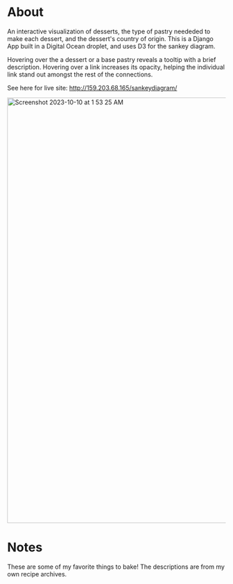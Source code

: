 # About

An interactive visualization of desserts, the type of pastry neededed to make each dessert, and the dessert's country of origin. This is a Django App built in a Digital Ocean droplet, and uses D3 for the sankey diagram.

Hovering over the a dessert or a base pastry reveals a tooltip with a brief description.
Hovering over a link increases its opacity, helping the individual link stand out amongst the rest of the connections.


See here for live site: http://159.203.68.165/sankeydiagram/

<img width="979" alt="Screenshot 2023-10-10 at 1 53 25 AM" src="https://github.com/labonibayen/django_sankey/assets/26695981/28ac31b2-ed41-4190-89bf-04a5b454b801">


# Notes

These are some of my favorite things to bake! The descriptions are from my own recipe archives.
